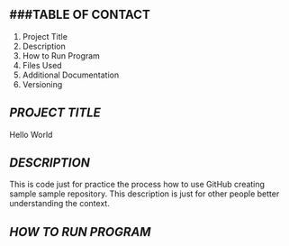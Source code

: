 ###TABLE OF CONTACT
-----
1. Project Title 
2. Description 
3. How to Run Program 
4. Files Used 
5. Additional Documentation 
6. Versioning

***PROJECT TITLE***
-----
Hello World

***DESCRIPTION***
-----
This is code just for practice the process how to use GitHub creating sample sample repository. This description is just for other people better understanding the context.

***HOW TO RUN PROGRAM***
-------


